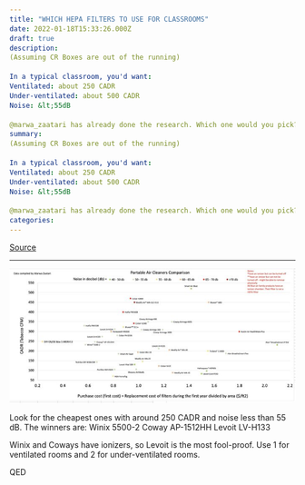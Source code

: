 ```yaml
---
title: "WHICH HEPA FILTERS TO USE FOR CLASSROOMS"
date: 2022-01-18T15:33:26.000Z
draft: true
description: 
(Assuming CR Boxes are out of the running)

In a typical classroom, you'd want:
Ventilated: about 250 CADR
Under-ventilated: about 500 CADR
Noise: &lt;55dB

@marwa_zaatari has already done the research. Which one would you pick? https://t.co/yf4pCHBdru
summary: 
(Assuming CR Boxes are out of the running)

In a typical classroom, you'd want:
Ventilated: about 250 CADR
Under-ventilated: about 500 CADR
Noise: &lt;55dB

@marwa_zaatari has already done the research. Which one would you pick? https://t.co/yf4pCHBdru
categories:
---
```

[Source](https://twitter.com/joeyfox85/status/1483462543314239490)

---

![Portable air cleaner comparison](/portable-air-cleaners.jpg)

Look for the cheapest ones with around 250 CADR and noise less than 55 dB. The winners are:
Winix 5500-2
Coway AP-1512HH
Levoit LV-H133

Winix and Coways have ionizers, so Levoit is the most fool-proof. Use 1 for ventilated rooms and 2 for under-ventilated rooms.

QED